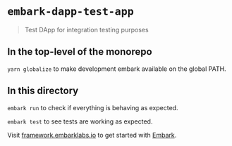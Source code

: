 # `embark-dapp-test-app`

> Test DApp for integration testing purposes

## In the top-level of the monorepo

`yarn globalize` to make development embark available on the global PATH.

## In this directory

`embark run` to check if everything is behaving as expected.

`embark test` to see tests are working as expected.

Visit [framework.embarklabs.io](https://framework.embarklabs.io/) to get started with
[Embark](https://github.com/embarklabs/embark).

